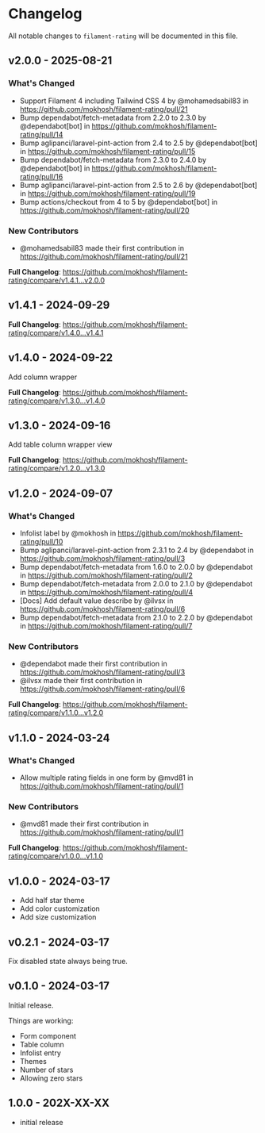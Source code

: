 # Changelog

All notable changes to `filament-rating` will be documented in this file.

## v2.0.0 - 2025-08-21

### What's Changed

* Support Filament 4 including Tailwind CSS 4 by @mohamedsabil83 in https://github.com/mokhosh/filament-rating/pull/21
* Bump dependabot/fetch-metadata from 2.2.0 to 2.3.0 by @dependabot[bot] in https://github.com/mokhosh/filament-rating/pull/14
* Bump aglipanci/laravel-pint-action from 2.4 to 2.5 by @dependabot[bot] in https://github.com/mokhosh/filament-rating/pull/15
* Bump dependabot/fetch-metadata from 2.3.0 to 2.4.0 by @dependabot[bot] in https://github.com/mokhosh/filament-rating/pull/16
* Bump aglipanci/laravel-pint-action from 2.5 to 2.6 by @dependabot[bot] in https://github.com/mokhosh/filament-rating/pull/19
* Bump actions/checkout from 4 to 5 by @dependabot[bot] in https://github.com/mokhosh/filament-rating/pull/20

### New Contributors

* @mohamedsabil83 made their first contribution in https://github.com/mokhosh/filament-rating/pull/21

**Full Changelog**: https://github.com/mokhosh/filament-rating/compare/v1.4.1...v2.0.0

## v1.4.1 - 2024-09-29

**Full Changelog**: https://github.com/mokhosh/filament-rating/compare/v1.4.0...v1.4.1

## v1.4.0 - 2024-09-22

Add column wrapper

**Full Changelog**: https://github.com/mokhosh/filament-rating/compare/v1.3.0...v1.4.0

## v1.3.0 - 2024-09-16

Add table column wrapper view

**Full Changelog**: https://github.com/mokhosh/filament-rating/compare/v1.2.0...v1.3.0

## v1.2.0 - 2024-09-07

### What's Changed

* Infolist label by @mokhosh in https://github.com/mokhosh/filament-rating/pull/10
* Bump aglipanci/laravel-pint-action from 2.3.1 to 2.4 by @dependabot in https://github.com/mokhosh/filament-rating/pull/3
* Bump dependabot/fetch-metadata from 1.6.0 to 2.0.0 by @dependabot in https://github.com/mokhosh/filament-rating/pull/2
* Bump dependabot/fetch-metadata from 2.0.0 to 2.1.0 by @dependabot in https://github.com/mokhosh/filament-rating/pull/4
* [Docs] Add default value describe by @ilvsx in https://github.com/mokhosh/filament-rating/pull/6
* Bump dependabot/fetch-metadata from 2.1.0 to 2.2.0 by @dependabot in https://github.com/mokhosh/filament-rating/pull/7

### New Contributors

* @dependabot made their first contribution in https://github.com/mokhosh/filament-rating/pull/3
* @ilvsx made their first contribution in https://github.com/mokhosh/filament-rating/pull/6

**Full Changelog**: https://github.com/mokhosh/filament-rating/compare/v1.1.0...v1.2.0

## v1.1.0 - 2024-03-24

### What's Changed

* Allow multiple rating fields in one form by @mvd81 in https://github.com/mokhosh/filament-rating/pull/1

### New Contributors

* @mvd81 made their first contribution in https://github.com/mokhosh/filament-rating/pull/1

**Full Changelog**: https://github.com/mokhosh/filament-rating/compare/v1.0.0...v1.1.0

## v1.0.0 - 2024-03-17

- Add half star theme
- Add color customization
- Add size customization

## v0.2.1 - 2024-03-17

Fix disabled state always being true.

## v0.1.0 - 2024-03-17

Initial release.

Things are working:

- Form component
- Table column
- Infolist entry
- Themes
- Number of stars
- Allowing zero stars

## 1.0.0 - 202X-XX-XX

- initial release

